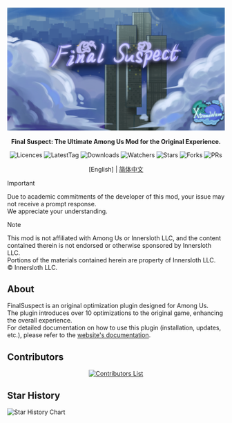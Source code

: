 <div align="center">

![FS-XW](Assets/LogoWithTeam.png)

**Final Suspect: The Ultimate Among Us Mod for the Original Experience.**

<img src="https://badgen.net/github/license/XtremeWave/FinalSuspect" alt="Licences">
<img src="https://badgen.net/github/tag/XtremeWave/FinalSuspect" alt="LatestTag">
<img src="https://badgen.net/github/assets-dl/XtremeWave/FinalSuspect" alt="Downloads">
<img src="https://badgen.net/github/watchers/XtremeWave/FinalSuspect" alt="Watchers">
<img src="https://badgen.net/github/stars/XtremeWave/FinalSuspect" alt="Stars">
<img src="https://badgen.net/github/forks/XtremeWave/FinalSuspect" alt="Forks">
<img src="https://badgen.net/github/prs/XtremeWave/FinalSuspect" alt="PRs">

[English] | [简体中文](README_zh.md)

</div>

> [!important]
> Due to academic commitments of the developer of this mod, your issue may not receive a prompt response.\
> We appreciate your understanding.

> [!NOTE]
> This mod is not affiliated with Among Us or Innersloth LLC, and the content contained therein is not endorsed or otherwise sponsored by Innersloth LLC.\
> Portions of the materials contained herein are property of Innersloth LLC. \
> © Innersloth LLC.

## About

FinalSuspect is an original optimization plugin designed for Among Us.\
The plugin introduces over 10 optimizations to the original game, enhancing the overall experience.\
For detailed documentation on how to use this plugin (installation, updates, etc.), please refer to the [website's documentation](https://www.xtreme.net.cn/docs/FS/en-us/guide/).

## Contributors

<div align="center">
  <a href="https://github.com/XtremeWave/FinalSuspect/graphs/contributors">
    <img src="https://contrib.rocks/image?repo=XtremeWave/FinalSuspect" alt="Contributors List">
  </a>
</div>

## Star History
![Star History Chart](https://api.star-history.com/svg?repos=XtremeWave/FinalSuspect&type=Date)